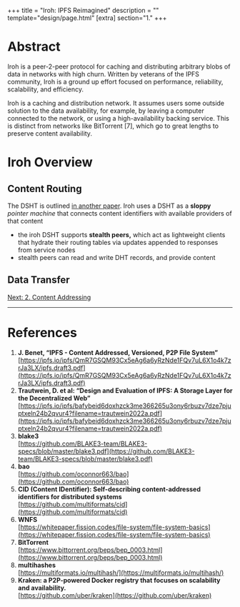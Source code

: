 +++
title = "Iroh: IPFS Reimagined"
description = ""
template="design/page.html"
[extra]
section="1."
+++

# Abstract

Iroh is a peer-2-peer protocol for caching and distributing arbitrary blobs of data in networks with high churn. Written by veterans of the IPFS community, Iroh is a ground up effort focused on performance, reliability, scalability, and efficiency.

Iroh is a caching and distribution network. It assumes users some outside solution to the data availability, for example, by leaving a computer connected to the network, or using a high-availability backing service. This is distinct from networks like BitTorrent [7], which go to great lengths to preserve content availability.

# Iroh Overview

## Content Routing

The DSHT is outlined [in another paper](/design/dsht). Iroh uses a DSHT as a ****sloppy**** *pointer machine* that connects content identifiers with available providers of that content

- the iroh DSHT supports **stealth peers,** which act as lightweight clients that hydrate their routing tables via updates appended to responses from service nodes
- stealth peers can read and write DHT records, and provide content

## Data Transfer

<a class="next-page-button" href="/design/content-addressing">
Next: 2. Content Addressing
</a>

---

# References

1. **J. Benet, “IPFS - Content Addressed, Versioned, P2P File System”**<br />
[https://ipfs.io/ipfs/QmR7GSQM93Cx5eAg6a6yRzNde1FQv7uL6X1o4k7zrJa3LX/ipfs.draft3.pdf](https://ipfs.io/ipfs/QmR7GSQM93Cx5eAg6a6yRzNde1FQv7uL6X1o4k7zrJa3LX/ipfs.draft3.pdf)
2. **Trautwein, D. et al: “Design and Evaluation of IPFS: A Storage Layer for the Decentralized Web”**<br />
[https://ipfs.io/ipfs/bafybeid6doxhzck3me366265u3ony6rbuzv7dze7pjuptxeln24b2qvur4?filename=trautwein2022a.pdf](https://ipfs.io/ipfs/bafybeid6doxhzck3me366265u3ony6rbuzv7dze7pjuptxeln24b2qvur4?filename=trautwein2022a.pdf)
3. **blake3**<br />
[https://github.com/BLAKE3-team/BLAKE3-specs/blob/master/blake3.pdf](https://github.com/BLAKE3-team/BLAKE3-specs/blob/master/blake3.pdf)
4. **bao**<br />
[https://github.com/oconnor663/bao](https://github.com/oconnor663/bao)
5. **CID (Content IDentifier): Self-describing content-addressed identifiers for distributed systems**<br />
[https://github.com/multiformats/cid](https://github.com/multiformats/cid)
6. **WNFS**<br />
[https://whitepaper.fission.codes/file-system/file-system-basics](https://whitepaper.fission.codes/file-system/file-system-basics)
7. **BitTorrent**<br />
[https://www.bittorrent.org/beps/bep_0003.html](https://www.bittorrent.org/beps/bep_0003.html)
8. **multihashes**<br />
[https://multiformats.io/multihash/](https://multiformats.io/multihash/)
9. **Kraken: a P2P-powered Docker registry that focuses on scalability and availability.**<br />
[https://github.com/uber/kraken](https://github.com/uber/kraken)